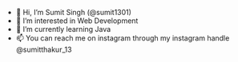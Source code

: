 - 👋 Hi, I’m Sumit Singh (@sumit1301)
- 👀 I’m interested in Web Development 
- 🌱 I’m currently learning Java
- 📫 You can reach me on instagram through my instagram handle @sumitthakur_13

